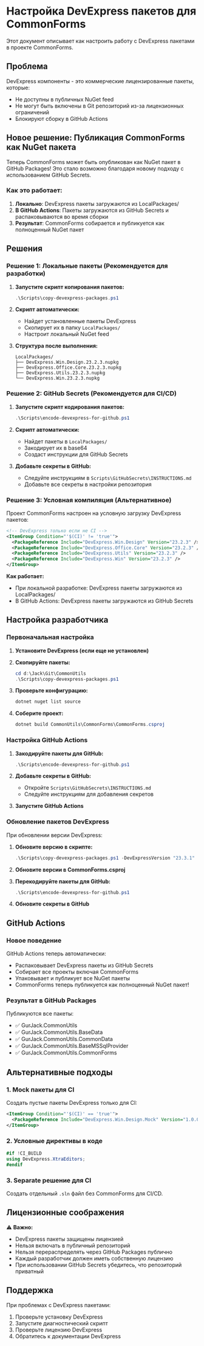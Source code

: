 # Настройка DevExpress пакетов для CommonForms

Этот документ описывает как настроить работу с DevExpress пакетами в проекте CommonForms.

## Проблема

DevExpress компоненты - это коммерческие лицензированные пакеты, которые:
- Не доступны в публичных NuGet feed
- Не могут быть включены в Git репозиторий из-за лицензионных ограничений
- Блокируют сборку в GitHub Actions

## Новое решение: Публикация CommonForms как NuGet пакета

Теперь CommonForms может быть опубликован как NuGet пакет в GitHub Packages! Это стало возможно благодаря новому подходу с использованием GitHub Secrets.

### Как это работает:
1. **Локально**: DevExpress пакеты загружаются из LocalPackages/
2. **В GitHub Actions**: Пакеты загружаются из GitHub Secrets и распаковываются во время сборки
3. **Результат**: CommonForms собирается и публикуется как полноценный NuGet пакет

## Решения

### Решение 1: Локальные пакеты (Рекомендуется для разработки)

1. **Запустите скрипт копирования пакетов:**
   ```powershell
   .\Scripts\copy-devexpress-packages.ps1
   ```

2. **Скрипт автоматически:**
   - Найдет установленные пакеты DevExpress
   - Скопирует их в папку `LocalPackages/`
   - Настроит локальный NuGet feed

3. **Структура после выполнения:**
   ```
   LocalPackages/
   ├── DevExpress.Win.Design.23.2.3.nupkg
   ├── DevExpress.Office.Core.23.2.3.nupkg
   ├── DevExpress.Utils.23.2.3.nupkg
   └── DevExpress.Win.23.2.3.nupkg
   ```

### Решение 2: GitHub Secrets (Рекомендуется для CI/CD)

1. **Запустите скрипт кодирования пакетов:**
   ```powershell
   .\Scripts\encode-devexpress-for-github.ps1
   ```

2. **Скрипт автоматически:**
   - Найдет пакеты в `LocalPackages/`
   - Закодирует их в base64
   - Создаст инструкции для GitHub Secrets

3. **Добавьте секреты в GitHub:**
   - Следуйте инструкциям в `Scripts\GitHubSecrets\INSTRUCTIONS.md`
   - Добавьте все секреты в настройки репозитория

### Решение 3: Условная компиляция (Альтернативное)

Проект CommonForms настроен на условную загрузку DevExpress пакетов:

```xml
<!-- DevExpress только если не CI -->
<ItemGroup Condition="'$(CI)' != 'true'">
  <PackageReference Include="DevExpress.Win.Design" Version="23.2.3" />
  <PackageReference Include="DevExpress.Office.Core" Version="23.2.3" />
  <PackageReference Include="DevExpress.Utils" Version="23.2.3" />
  <PackageReference Include="DevExpress.Win" Version="23.2.3" />
</ItemGroup>
```

**Как работает:**
- При локальной разработке: DevExpress пакеты загружаются из LocalPackages/
- В GitHub Actions: DevExpress пакеты загружаются из GitHub Secrets

## Настройка разработчика

### Первоначальная настройка

1. **Установите DevExpress (если еще не установлен)**

2. **Скопируйте пакеты:**
   ```powershell
   cd d:\Jack\Git\CommonUtils
   .\Scripts\copy-devexpress-packages.ps1
   ```

3. **Проверьте конфигурацию:**
   ```powershell
   dotnet nuget list source
   ```

4. **Соберите проект:**
   ```powershell
   dotnet build CommonUtils\CommonForms\CommonForms.csproj
   ```

### Настройка GitHub Actions

1. **Закодируйте пакеты для GitHub:**
   ```powershell
   .\Scripts\encode-devexpress-for-github.ps1
   ```

2. **Добавьте секреты в GitHub:**
   - Откройте `Scripts\GitHubSecrets\INSTRUCTIONS.md`
   - Следуйте инструкциям для добавления секретов

3. **Запустите GitHub Actions**

### Обновление пакетов DevExpress

При обновлении версии DevExpress:

1. **Обновите версию в скрипте:**
   ```powershell
   .\Scripts\copy-devexpress-packages.ps1 -DevExpressVersion "23.3.1"
   ```

2. **Обновите версии в CommonForms.csproj**

3. **Перекодируйте пакеты для GitHub:**
   ```powershell
   .\Scripts\encode-devexpress-for-github.ps1
   ```

4. **Обновите секреты в GitHub**

## GitHub Actions

### Новое поведение

GitHub Actions теперь автоматически:
- Распаковывает DevExpress пакеты из GitHub Secrets
- Собирает все проекты включая CommonForms
- Упаковывает и публикует все NuGet пакеты
- CommonForms теперь публикуется как полноценный NuGet пакет!

### Результат в GitHub Packages

Публикуются все пакеты:
- ✅ GurJack.CommonUtils
- ✅ GurJack.CommonUtils.BaseData
- ✅ GurJack.CommonUtils.CommonData
- ✅ GurJack.CommonUtils.BaseMSSqlProvider
- ✅ GurJack.CommonUtils.CommonForms

## Альтернативные подходы

### 1. Mock пакеты для CI

Создать пустые пакеты DevExpress только для CI:

```xml
<ItemGroup Condition="'$(CI)' == 'true'">
  <PackageReference Include="DevExpress.Win.Design.Mock" Version="1.0.0" />
</ItemGroup>
```

### 2. Условные директивы в коде

```csharp
#if !CI_BUILD
using DevExpress.XtraEditors;
#endif
```

### 3. Separate решение для CI

Создать отдельный `.sln` файл без CommonForms для CI/CD.

## Лицензионные соображения

⚠️ **Важно:**
- DevExpress пакеты защищены лицензией
- Нельзя включать в публичный репозиторий
- Нельзя перераспределять через GitHub Packages публично
- Каждый разработчик должен иметь собственную лицензию
- При использовании GitHub Secrets убедитесь, что репозиторий приватный

## Поддержка

При проблемах с DevExpress пакетами:

1. Проверьте установку DevExpress
2. Запустите диагностический скрипт
3. Проверьте лицензию DevExpress
4. Обратитесь к документации DevExpress
